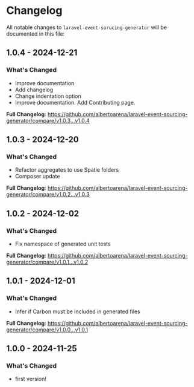 # Changelog

All notable changes to `laravel-event-sorucing-generator` will be documented in this file:

## 1.0.4 - 2024-12-21

### What's Changed

* Improve documentation
* Add changelog
* Change indentation option
* Improve documentation. Add Contributing page.

**Full Changelog**: https://github.com/albertoarena/laravel-event-sourcing-generator/compare/v1.0.3...v1.0.4

## 1.0.3 - 2024-12-20

### What's Changed

* Refactor aggregates to use Spatie folders
* Composer update

**Full Changelog**: https://github.com/albertoarena/laravel-event-sourcing-generator/compare/v1.0.2...v1.0.3

## 1.0.2 - 2024-12-02

### What's Changed

* Fix namespace of generated unit tests

**Full Changelog**: https://github.com/albertoarena/laravel-event-sourcing-generator/compare/v1.0.1...v1.0.2

## 1.0.1 - 2024-12-01

### What's Changed

* Infer if Carbon must be included in generated files

**Full Changelog**: https://github.com/albertoarena/laravel-event-sourcing-generator/compare/v1.0.0...v1.0.1

## 1.0.0 - 2024-11-25

### What's Changed

* first version!

